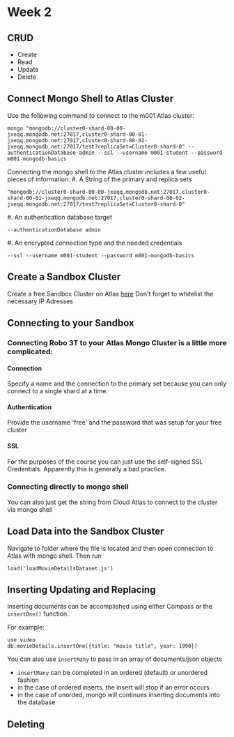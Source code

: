 # Week 2

## CRUD

* Create
* Read
* Update
* Delete

## Connect Mongo Shell to Atlas Cluster

Use the following command to connect to the m001 Atlas cluster:

```
mongo "mongodb://cluster0-shard-00-00-jxeqq.mongodb.net:27017,cluster0-shard-00-01-jxeqq.mongodb.net:27017,cluster0-shard-00-02-jxeqq.mongodb.net:27017/test?replicaSet=Cluster0-shard-0" --authenticationDatabase admin --ssl --username m001-student --password m001-mongodb-basics
```
Connecting the mongo shell to the Atlas cluster includes a few useful pieces of information:
#. A String of the primary and replica sets

```
"mongodb://cluster0-shard-00-00-jxeqq.mongodb.net:27017,cluster0-shard-00-01-jxeqq.mongodb.net:27017,cluster0-shard-00-02-jxeqq.mongodb.net:27017/test?replicaSet=Cluster0-shard-0"
```
#. An authentication database target

```
--authenticationDatabase admin
```

#. An encrypted connection type and the needed credentials
```
--ssl --username m001-student --password m001-mongodb-basics
```

## Create a Sandbox Cluster

Create a free Sandbox Cluster on Atlas [here](https://cloud.mongodb.com/links/registerForAtlas)
Don't forget to whitelist the necessary IP Adresses

## Connecting to your Sandbox

### Connecting Robo 3T to your Atlas Mongo Cluster is a little more complicated:

#### Connection
Specify a name and the connection to the primary set because you can only connect to a single shard at a time.

#### Authentication

Provide the username 'free' and the password that was setup for your free cluster

#### SSL
For the purposes of the course you can just use the self-signed SSL Credentials. Apparently this is generally a bad practice.

### Connecting directly to mongo shell

You can also just get the string from Cloud Atlas to connect to the cluster via mongo shell

## Load Data into the Sandbox Cluster

Navigate to folder where the file is located and then open connection to Atlas with mongo shell. Then run

```
load('loadMovieDetailsDataset.js') 
```

## Inserting Updating and Replacing

Inserting documents can be accomplished using either Compass or the `insertOne()` function.

For example:
```
use video
db.movieDetails.insertOne({title: "movie title", year: 1990})
```

You can also use `insertMany` to pass in an array of documents/json objects
* `insertMany` can be completed in an ordered (default) or unordered fashion
* in the case of ordered inserts, the insert will stop if an error occurs
* in the case of unorded, mongo will continues inserting documents into the database

## Deleting